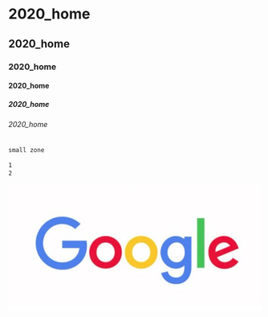 # 2020_home
## 2020_home
### 2020_home
#### 2020_home
##### 2020_home
###### 2020_home

`small zone`

```big zone
1
2
```
[![nkust](https://github.com/yangho1123/2020_home/blob/master/Googlelogo2015sd.jpg)](https://www.youtube.com/watch?v=bCB_nIdN86s "Everything Is AWESOME")
